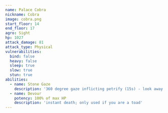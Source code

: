 ```yaml
---
name: Palace Cobra
nickname: Cobra
image: cobra.png
start_floor: 14
end_floor: 17
agro: Sight
hp: 1027
attack_damage: 81
attack_type: Physical
vulnerabilities:
  bind: false
  heavy: false
  sleep: true
  slow: true
  stun: true
abilities:
  - name: Stone Gaze
    description: '360 degree gaze inflicting petrify (15s) - look away'
  - name: Devour
    potency: 100% of max HP
    description: 'instant death; only used if you are a toad'
---
```

